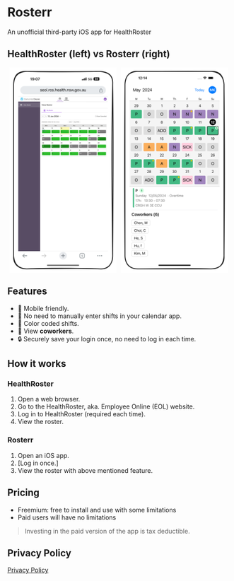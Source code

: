 # Rosterr

An unofficial third-party iOS app for HealthRoster

## HealthRoster (left) vs Rosterr (right)

<div style="display: flex; flex-wrap: wrap; justify-content: center; gap: 10px;">
  <img src="before.png" alt="HealthRoster Before" style="width:48%; max-width:340px;">
  <img src="after.png" alt="HealthRoster After" style="width:48%; max-width:340px;">
</div>

## Features

- 📱 Mobile friendly.
- 🤖 No need to manually enter shifts in your calendar app.
- 🎨 Color coded shifts.
- 👫 View **coworkers**.
- 🔒 Securely save your login once, no need to log in each time.

## How it works

### HealthRoster

1. Open a web browser.
2. Go to the HealthRoster, aka. Employee Online (EOL) website.
3. Log in to HealthRoster (required each time).
4. View the roster.

### Rosterr

1. Open an iOS app.
2. [Log in once.]
3. View the roster with above mentioned feature.

## Pricing

- Freemium: free to install and use with some limitations
- Paid users will have no limitations

> Investing in the paid version of the app is tax deductible.

## Privacy Policy

[Privacy Policy](privacy-policy.md)
